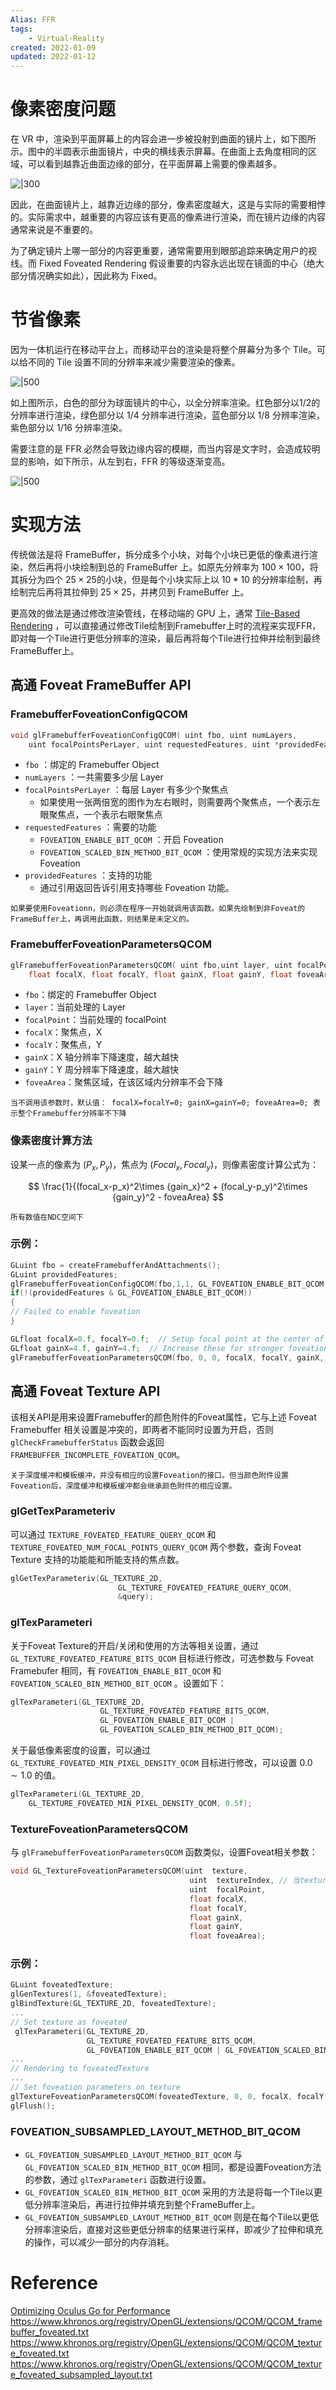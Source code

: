 ```yaml
---
Alias: FFR
tags:
    - Virtual-Reality
created: 2022-01-09
updated: 2022-01-12
---
```


# 像素密度问题

在 VR 中，渲染到平面屏幕上的内容会进一步被投射到曲面的镜片上，如下图所示。图中的半圆表示曲面镜片，中央的横线表示屏幕。在曲面上去角度相同的区域，可以看到越靠近曲面边缘的部分，在平面屏幕上需要的像素越多。

![|300](assets/VR%20-%20Fixed%20Foveated%20Rendering/Untitled.png)

因此，在曲面镜片上，越靠近边缘的部分，像素密度越大，这是与实际的需要相悖的。实际需求中，越重要的内容应该有更高的像素进行渲染，而在镜片边缘的内容通常来说是不重要的。

为了确定镜片上哪一部分的内容更重要，通常需要用到眼部追踪来确定用户的视线。而 Fixed Foveated Rendering 假设重要的内容永远出现在镜面的中心（绝大部分情况确实如此），因此称为 Fixed。

# 节省像素

因为一体机运行在移动平台上，而移动平台的渲染是将整个屏幕分为多个 Tile。可以给不同的 Tile 设置不同的分辨率来减少需要渲染的像素。

![|500](assets/VR%20-%20Fixed%20Foveated%20Rendering/Untitled%201.png)

如上图所示，白色的部分为球面镜片的中心，以全分辨率渲染。红色部分以$1/2$的分辨率进行渲染，绿色部分以 $1/4$ 分辨率进行渲染，蓝色部分以 $1/8$ 分辨率渲染，紫色部分以 $1/16$ 分辨率渲染。

需要注意的是 FFR 必然会导致边缘内容的模糊，而当内容是文字时，会造成较明显的影响，如下所示，从左到右，FFR 的等级逐渐变高。

![|500](assets/VR%20-%20Fixed%20Foveated%20Rendering/Untitled%202.png)

# 实现方法

传统做法是将 FrameBuffer，拆分成多个小块，对每个小块已更低的像素进行渲染，然后再将小块绘制到总的 FrameBuffer 上。如原先分辨率为 $100 \times 100$，将其拆分为四个 $25\times 25$的小块，但是每个小块实际上以 $10*10$ 的分辨率绘制，再绘制完后再将其拉伸到 $25\times25$，并拷贝到 FrameBuffer 上。

更高效的做法是通过修改渲染管线，在移动端的 GPU 上，通常 [Tile-Based Rendering](../Computer%20Graphics/Computer%20Graphics%20-%20Tiled-Baed%20Rendering.md#Tile-Based%20Rendering) ，可以直接通过修改Tile绘制到Framebuffer上时的流程来实现FFR，即对每一个Tile进行更低分辨率的渲染，最后再将每个Tile进行拉伸并绘制到最终FrameBuffer上。

## 高通 Foveat FrameBuffer API

### FramebufferFoveationConfigQCOM

```cpp
void glFramebufferFoveationConfigQCOM( uint fbo, uint numLayers,
    uint focalPointsPerLayer, uint requestedFeatures, uint *providedFeatures);
```
- `fbo` ：绑定的 Framebuffer Object
- `numLayers` ：一共需要多少层 Layer
- `focalPointsPerLayer` ：每层 Layer 有多少个聚焦点
    - 如果使用一张两倍宽的图作为左右眼时，则需要两个聚焦点，一个表示左眼聚焦点，一个表示右眼聚焦点
- `requestedFeatures` ：需要的功能
    - `FOVEATION_ENABLE_BIT_QCOM` ：开启 Foveation
    - `FOVEATION_SCALED_BIN_METHOD_BIT_QCOM` ：使用常规的实现方法来实现 Foveation
- `providedFeatures` ：支持的功能
    - 通过引用返回告诉引用支持哪些 Foveation 功能。

```ad-warning
如果要使用Foveationn，则必须在程序一开始就调用该函数。如果先绘制到非Foveat的FrameBuffer上，再调用此函数，则结果是未定义的。
```

### FramebufferFoveationParametersQCOM

```cpp
glFramebufferFoveationParametersQCOM( uint fbo,uint layer, uint focalPoint,
    float focalX, float focalY, float gainX, float gainY, float foveaArea);
```

- `fbo`：绑定的 Framebuffer Object
- `layer`：当前处理的 Layer
- `focalPoint`：当前处理的 focalPoint
- `focalX`：聚焦点，X
- `focalY`：聚焦点，Y
- `gainX`：X 轴分辨率下降速度，越大越快
- `gainY`：Y 周分辨率下降速度，越大越快
- `foveaArea`：聚焦区域，在该区域内分辨率不会下降

```ad-warning
当不调用该参数时，默认值： focalX=focalY=0; gainX=gainY=0; foveaArea=0; 表示整个Framebuffer分辨率不下降
```

### 像素密度计算方法

设某一点的像素为 $(P_x, P_y)$，焦点为 $(Focal_x,Focal_y)$，则像素密度计算公式为：

$$ \frac{1}{(focal_x-p_x)^2\times {gain_x}^2 + (focal_y-p_y)^2\times {gain_y}^2 - foveaArea} $$

```ad-tip
所有数值在NDC空间下
```

### 示例：

```cpp
GLuint fbo = createFramebufferAndAttachments();
GLuint providedFeatures;
glFramebufferFoveationConfigQCOM(fbo,1,1, GL_FOVEATION_ENABLE_BIT_QCOM, &providedFeatures);
if(!(providedFeatures & GL_FOVEATION_ENABLE_BIT_QCOM))
{
// Failed to enable foveation
}

GLfloat focalX=0.f, focalY=0.f;  // Setup focal point at the center of screen
GLfloat gainX=4.f, gainY=4.f;  // Increase these for stronger foveation
glFramebufferFoveationParametersQCOM(fbo, 0, 0, focalX, focalY, gainX, gainY, 0.0f);
```

## 高通 Foveat Texture API

该相关API是用来设置Framebuffer的颜色附件的Foveat属性，它与上述 Foveat Framebuffer 相关设置是冲突的，即两者不能同时设置为开启，否则 `glCheckFramebufferStatus` 函数会返回 `FRAMEBUFFER_INCOMPLETE_FOVEATION_QCOM`。

```ad-warning
关于深度缓冲和模板缓冲，并没有相应的设置Foveation的接口。但当颜色附件设置Foveation后，深度缓冲和模板缓冲都会继承颜色附件的相应设置。
```

### glGetTexParameteriv

可以通过 `TEXTURE_FOVEATED_FEATURE_QUERY_QCOM` 和 `TEXTURE_FOVEATED_NUM_FOCAL_POINTS_QUERY_QCOM` 两个参数，查询 Foveat Texture 支持的功能能和所能支持的焦点数。
```cpp
glGetTexParameteriv(GL_TEXTURE_2D,
                        GL_TEXTURE_FOVEATED_FEATURE_QUERY_QCOM,
                        &query);
```

### glTexParameteri

关于Foveat Texture的开启/关闭和使用的方法等相关设置，通过 `GL_TEXTURE_FOVEATED_FEATURE_BITS_QCOM` 目标进行修改，可选参数与 Foveat Framebufer 相同，有 `FOVEATION_ENABLE_BIT_QCOM` 和 `FOVEATION_SCALED_BIN_METHOD_BIT_QCOM` 。设置如下：
```cpp
glTexParameteri(GL_TEXTURE_2D,
                    GL_TEXTURE_FOVEATED_FEATURE_BITS_QCOM,
                    GL_FOVEATION_ENABLE_BIT_QCOM |
                    GL_FOVEATION_SCALED_BIN_METHOD_BIT_QCOM);
```

关于最低像素密度的设置，可以通过 `GL_TEXTURE_FOVEATED_MIN_PIXEL_DENSITY_QCOM` 目标进行修改，可以设置 $0.0 \sim 1.0$ 的值。
```cpp
glTexParameteri(GL_TEXTURE_2D, 
	GL_TEXTURE_FOVEATED_MIN_PIXEL_DENSITY_QCOM, 0.5f);
```

### TextureFoveationParametersQCOM

与 `glFramebufferFoveationParametersQCOM` 函数类似，设置Foveat相关参数：
```cpp
void GL_TextureFoveationParametersQCOM(uint  texture,
                                        uint  textureIndex, // 当texture是 Texture 数组时有用
                                        uint  focalPoint,
                                        float focalX,
                                        float focalY,
                                        float gainX,
                                        float gainY,
                                        float foveaArea);
```

### 示例：
```cpp
GLuint foveatedTexture;
glGenTextures(1, &foveatedTexture);
glBindTexture(GL_TEXTURE_2D, foveatedTexture);
...
// Set texture as foveated
 glTexParameteri(GL_TEXTURE_2D,
                 GL_TEXTURE_FOVEATED_FEATURE_BITS_QCOM,
                 GL_FOVEATION_ENABLE_BIT_QCOM | GL_FOVEATION_SCALED_BIN_METHOD_BIT_QCOM);
...
// Rendering to foveatedTexture
...
// Set foveation parameters on texture
glTextureFoveationParametersQCOM(foveatedTexture, 0, 0, focalX, focalY, gainX, gainY, 0.0f);
glFlush();
```

### FOVEATION_SUBSAMPLED_LAYOUT_METHOD_BIT_QCOM

- `GL_FOVEATION_SUBSAMPLED_LAYOUT_METHOD_BIT_QCOM` 与 `GL_FOVEATION_SCALED_BIN_METHOD_BIT_QCOM` 相同，都是设置Foveation方法的参数，通过 `glTexParameteri` 函数进行设置。
- `GL_FOVEATION_SCALED_BIN_METHOD_BIT_QCOM` 采用的方法是将每一个Tile以更低分辨率渲染后，再进行拉伸并填充到整个FrameBuffer上。
- `GL_FOVEATION_SUBSAMPLED_LAYOUT_METHOD_BIT_QCOM` 则是在每个Tile以更低分辨率渲染后，直接对这些更低分辨率的结果进行采样，即减少了拉伸和填充的操作，可以减少一部分的内存消耗。

# Reference

[Optimizing Oculus Go for Performance](https://developer.oculus.com/blog/optimizing-oculus-go-for-performance/)
https://www.khronos.org/registry/OpenGL/extensions/QCOM/QCOM_framebuffer_foveated.txt
https://www.khronos.org/registry/OpenGL/extensions/QCOM/QCOM_texture_foveated.txt
https://www.khronos.org/registry/OpenGL/extensions/QCOM/QCOM_texture_foveated_subsampled_layout.txt